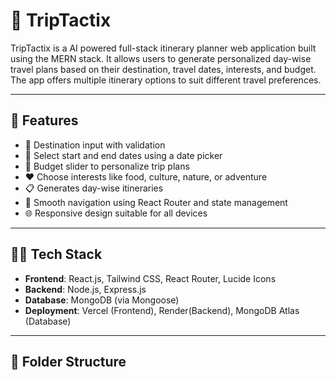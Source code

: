 # 🧳 TripTactix

TripTactix is a AI powered full-stack itinerary planner web application built using the MERN stack. It allows users to generate personalized day-wise travel plans based on their destination, travel dates, interests, and budget. The app offers multiple itinerary options to suit different travel preferences.

---

## 🚀 Features

- 📍 Destination input with validation
- 📅 Select start and end dates using a date picker
- 💸 Budget slider to personalize trip plans
- ❤️ Choose interests like food, culture, nature, or adventure
- 📋 Generates day-wise itineraries
- 🔁 Smooth navigation using React Router and state management
- 🌐 Responsive design suitable for all devices

---

## 🧑‍💻 Tech Stack

- **Frontend**: React.js, Tailwind CSS, React Router, Lucide Icons
- **Backend**: Node.js, Express.js
- **Database**: MongoDB (via Mongoose)
- **Deployment**: Vercel (Frontend), Render(Backend), MongoDB Atlas (Database)

---

## 📁 Folder Structure

